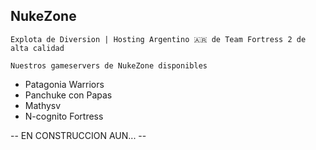 ## **NukeZone**
`Explota de Diversion | Hosting Argentino 🇦🇷 de Team Fortress 2 de alta calidad`

`Nuestros gameservers de NukeZone disponibles`
- Patagonia Warriors
- Panchuke con Papas
- Mathysv
- N-cognito Fortress

-- EN CONSTRUCCION AUN... --
